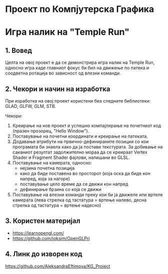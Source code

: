 # Проект по Компјутерска Графика
# Игра налик на "Temple Run"

## 1. Вовед
Целта на овој проект е да се демонстрира игра налик на Temple Run, односно игра каде главниот фокус би бил на движење по патека и соодветна ротација во зависност од влезни команди.

## 2. Чекори и начин на изработка
При изработка на овој проект користени беа следните библиотеки: GLAD, GLFW, GLM, STB.

Чекори:
1) Креирање на нов проект и успешно компајлирање на почетниот код (празен прозорец, "Hello Window").
2) Поставување на почетни координати и креирање на патеката.
3) Додавање атрибути на првично-дефинираните позиции со кои програмата би знаела како да ја постави текстурата. За добивање на саканиот резултат задолжително мораа да се креираат Vertex Shader и Fragment Shader фајлови, напишани во GLSL.
4) Поставување на камерата, односно:
    - нејзина почетна позиција
    - како да биде поставена во просторот (која оска да биде кон напред, која за нагоре)
    - поставување цело време да се движи кон напред
    - дефинирање брзина со која се движи
5) Поставување на влезни команди преку кои би ја движеле или вртеле камерата (лева стрелка од тастатура = вртење налево, десна стрелка од тастатура = вртење надесно)

## 3. Користен материјал
  - https://learnopengl.com/
  - https://github.com/joksim/OpenGLPrj

## 4. Линк до изворен код
  https://github.com/AleksandraEftimova/KG_Project
